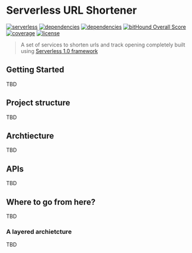 # Serverless URL Shortener
[![serverless](http://public.serverless.com/badges/v3.svg)](http://www.serverless.com)
[![dependencies](https://david-dm.org/aletheia/serverless-url-shortener)](https://david-dm.org/aletheia/serverless-url-shortener)
[![dependencies](https://david-dm.org/aletheia/serverless-url-shortener?type=dev)](https://david-dm.org/aletheia/serverless-url-shortener?type=dev)
[![bitHound Overall Score](https://www.bithound.io/github/aletheia/serverless-url-shortener/badges/score.svg)](https://www.bithound.io/github/aletheia/serverless-url-shortener)
[![coverage](https://codecov.io/gh/aletheia/serverless-url-shortener/branch/master/graph/badge.svg)](https://codecov.io/gh/aletheia/serverless-url-shortener)
[![license](https://img.shields.io/npm/l/amity-serverless-module-starter.svg)](https://www.npmjs.com/package/amity-serverless-module-starter)

> A set of services to shorten urls and track opening completely built using [Serverless 1.0 framework](https://serverless.com)


## Getting Started
TBD

## Project structure
TBD

## Archtiecture
TBD

## APIs
TBD

## Where to go from here?
TBD

### A layered archietcture
TBD